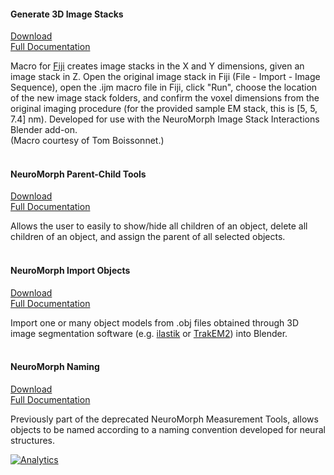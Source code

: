 #### Generate 3D Image Stacks  
[Download](http://raw.githubusercontent.com/ajorstad/NeuroMorph/master/NeuroMorph_Other_Tools/Generate_3D_image_stacks.ijm)  
[Full Documentation](https://wiki.blender.org/index.php/Extensions:2.6/Py/Scripts/NeuroMorph/Other_Tools)  

Macro for [Fiji](http://fiji.sc/) creates image stacks in the X and Y dimensions, given an image stack in Z.  Open the original image stack in Fiji (File - Import - Image Sequence), open the .ijm macro file in Fiji, click "Run", choose the location of the new image stack folders, and confirm the voxel dimensions from the original imaging procedure (for the provided sample EM stack, this is [5, 5, 7.4] nm).  Developed for use with the NeuroMorph Image Stack Interactions Blender add-on.  
(Macro courtesy of Tom Boissonnet.)  
<br>

#### NeuroMorph Parent-Child Tools   
[Download](http://raw.githubusercontent.com/ajorstad/NeuroMorph/master/NeuroMorph_Other_Tools/NeuroMorph_Parent_Child_Tools.py)  
[Full Documentation](https://wiki.blender.org/index.php/Extensions:2.6/Py/Scripts/NeuroMorph/Other_Tools)  

Allows the user to easily to show/hide all children of an object, delete all children of an object, and assign the parent of all selected objects.  
<br>

#### NeuroMorph Import Objects   
[Download](http://dstats.net/download/http://github.com/ajorstad/NeuroMorph/raw/master/NeuroMorph_Other_Tools/NeuroMorph_Import_Objects.py)  
[Full Documentation](https://wiki.blender.org/index.php/Extensions:2.6/Py/Scripts/Neuro_tool/import)  

Import one or many object models from .obj files obtained through 3D image segmentation software (e.g. [ilastik](www.ilastik.org) or [TrakEM2](www.ini.uzh.ch/~acardona/trakem2.html)) into Blender.  
<br>

#### NeuroMorph Naming  
[Download](https://raw.githubusercontent.com/ajorstad/NeuroMorph/master/NeuroMorph_Other_Tools/NeuroMorph_Naming.py)  
[Full Documentation](https://wiki.blender.org/index.php/Extensions:2.6/Py/Scripts/NeuroMorph/Other_Tools)  

Previously part of the deprecated NeuroMorph Measurement Tools, allows objects to be named according to a naming convention developed for neural structures.

[![Analytics](https://ga-beacon.appspot.com/UA-99596205-1/NeuroMorph_Other_Tools?pixel)](https://github.com/ajorstad/NeuroMorph/tree/master/NeuroMorph_Other_Tools)

